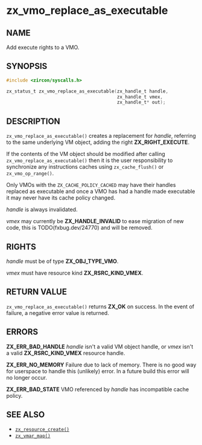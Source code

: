 # zx_vmo_replace_as_executable

## NAME

<!-- Updated by update-docs-from-fidl, do not edit. -->

Add execute rights to a VMO.

## SYNOPSIS

<!-- Updated by update-docs-from-fidl, do not edit. -->

```c
#include <zircon/syscalls.h>

zx_status_t zx_vmo_replace_as_executable(zx_handle_t handle,
                                         zx_handle_t vmex,
                                         zx_handle_t* out);
```

## DESCRIPTION

`zx_vmo_replace_as_executable()` creates a replacement for *handle*, referring
to the same underlying VM object, adding the right **ZX_RIGHT_EXECUTE**.

If the contents of the VM object should be modified after calling
`zx_vmo_replace_as_executable()` then it is the user responsibility to
synchronize any instructions caches using `zx_cache_flush()` or
`zx_vmo_op_range()`.

Only VMOs with the `ZX_CACHE_POLICY_CACHED` may have their handles replaced as
executable and once a VMO has had a handle made executable it may never have its
cache policy changed.

*handle* is always invalidated.

*vmex* may currently be **ZX_HANDLE_INVALID** to ease migration of new code,
this is TODO(fxbug.dev/24770) and will be removed.

## RIGHTS

<!-- Updated by update-docs-from-fidl, do not edit. -->

*handle* must be of type **ZX_OBJ_TYPE_VMO**.

*vmex* must have resource kind **ZX_RSRC_KIND_VMEX**.

## RETURN VALUE

`zx_vmo_replace_as_executable()` returns **ZX_OK** on success. In the event
of failure, a negative error value is returned.

## ERRORS

**ZX_ERR_BAD_HANDLE**  *handle* isn't a valid VM object handle, or
*vmex* isn't a valid **ZX_RSRC_KIND_VMEX** resource handle.

**ZX_ERR_NO_MEMORY**  Failure due to lack of memory.
There is no good way for userspace to handle this (unlikely) error.
In a future build this error will no longer occur.

**ZX_ERR_BAD_STATE** VMO referenced by *handle* has incompatible cache policy.

## SEE ALSO

 - [`zx_resource_create()`]
 - [`zx_vmar_map()`]

<!-- References updated by update-docs-from-fidl, do not edit. -->

[`zx_resource_create()`]: resource_create.md
[`zx_vmar_map()`]: vmar_map.md
